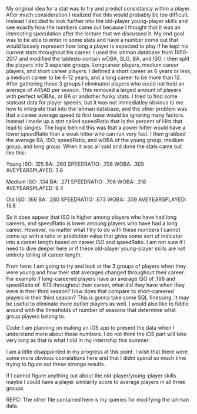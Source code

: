 My original idea for a stat was to try and predict consistancy within a player. After
much consideration I realized that this would probably be too difficult. Instead I 
decided to look further into the old-player young-player skills and see exactly how
the numbers came out because I thought that it was an interesting speculation after 
the lecture that we discussed it. My end goal was to be able to enter in some stats
and have a number come out that would loosely represent how long a player is expected to 
play if he kept his current stats throughout his career. I used the lahman database from
1950-2017 and modified the tablesto contain wOBA, SLG, BA, and ISO. I then split the players 
into 3 seperate groups. Longcareer players, medium career players, and short career players. 
I defined a short career as 6 years or less, a medium career to be 6-12 years, and a long 
career to be more than 12. After gathering these 3 groups I eliminated players who could 
not hold an average of 445AB per season. This removed a larged amount of players with perfect 
wOBAs, or BA or andother funky stats. I tried to find some statcast data for player speeds, but it 
was not immediatley obvious to me how to integrate that into the lahman database, and the other 
problem was that a career average speed to first base would be ignoring many factors. 
Instead I made up a stat called speedRatio that is the percent of Hits that lead to singles.
The logic behind this was that a power hitter would have a lower speedRatio than a weak hitter
who can run very fast. I then grabbed the average BA, ISO, speedRatio, and wOBA of the young
group, medium group, and long group. When it was all said and done the stats came out like 
this:

Young 
ISO: .125 BA: .260 SPEEDRATIO: .708 WOBA: .305 AVEYEARSPLAYED: 3.8

Medium
ISO: .134 BA: .271 SPEEDRATIO: .706 WOBA: .318 AVEYEARSPLAYED: 9.4

Old
ISO: .166 BA: .280 SPEEDRATIO: .673 WOBA: .339 AVEYEARSPLAYED: 15.8

So it does appear that ISO is higher among players who have had long careers, and speedRatio
is lower amoung players who have had a long career. However, no matter what I try to do 
with these numbers I cannot come up with a ratio or prediction value that gives some sort of
indicator into a career length based on career ISO and speedRatio. I am not sure if I need
to dive deeper here or if these old-player young-player skills are not entirely telling of
career length. 

From here:
I am going to try and look at the 3 groups of players when they were young and how their stat
averages changed throughout their career. For example if long-careered players have an average 
ISO of .166 and speedRatio of .673 throughout their career, what did they have when they were 
in their third season? How does that compare to short-careered players in their third season?
This is gonna take some SQL finessing. It may be useful to eliminate more outlier players as
well. I would also like to fiddle around with the thresholds of number of seasons that determine 
what group players belong to.

Code:
I am planning on making an iOS app to present the data when I understand more about these numbers.
I do not think the iOS part will take very long as that is what I did in my internship this summer.

I am a little disappointed in my progress at this point. I wish that there were some more obvious 
coorelations here and that I didnt spend so much time trying to figure out these strange results.

If I cannot figure anything out about the old-player/young-player skills maybe I could have a 
player similarity score to average players in all three groups.

REPO:
The other file contained here is my queries for modifying the lahman data.
